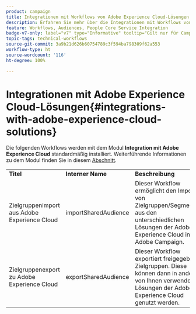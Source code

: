 ```yaml
---
product: campaign
title: Integrationen mit Workflows von Adobe Experience Cloud-Lösungen
description: Erfahren Sie mehr über die Integrationen mit Workflows von Adobe Experience Cloud-Lösungen.
feature: Workflows, Audiences, People Core Service Integration
badge-v7-only: label="v7" type="Informative" tooltip="Gilt nur für Campaign Classic v7"
topic-tags: technical-workflows
source-git-commit: 3a9b21d626b60754789c3f594ba798309f62a553
workflow-type: ht
source-wordcount: '116'
ht-degree: 100%

---
```



# Integrationen mit Adobe Experience Cloud-Lösungen{#integrations-with-adobe-experience-cloud-solutions}



Die folgenden Workflows werden mit dem Modul **Integration mit Adobe Experience Cloud** standardmäßig installiert. Weiterführende Informationen zu dem Modul finden Sie in diesem [Abschnitt](../../integrations/using/configuring-ims.md#installing-the-package).

<table> 
 <tbody> 
  <tr> 
   <td> <strong>Titel</strong><br /> </td> 
   <td> <strong>Interner Name</strong><br /> </td> 
   <td> <strong>Beschreibung</strong><br /> </td> 
  </tr> 
  <tr> 
   <td> <span class="uicontrol">Zielgruppenimport aus Adobe Experience Cloud</span> <br /> </td> 
   <td> <span class="uicontrol">importSharedAudience</span> <br /> </td> 
   <td> Dieser Workflow ermöglicht den Import von Zielgruppen/Segmenten aus den unterschiedlichen Lösungen der Adobe Experience Cloud in Adobe Campaign.<br /> </td> 
  </tr> 
  <tr> 
   <td> <span class="uicontrol">Zielgruppenexport zu Adobe Experience Cloud</span> <br /> </td> 
   <td> <span class="uicontrol">exportSharedAudience</span> <br /> </td> 
   <td> Dieser Workflow exportiert freigegebene Zielgruppen. Diese können dann in anderen von Ihnen verwendeten Lösungen der Adobe Experience Cloud genutzt werden.<br /> </td> 
  </tr> 
 </tbody> 
</table>

